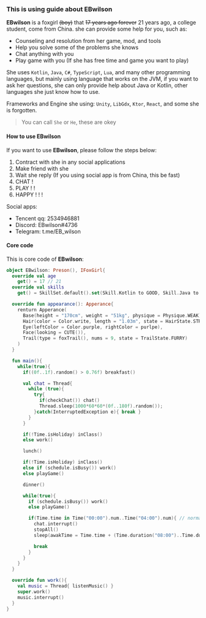 
### This is using guide about EBwilson

**EBwilson** is a foxgirl ~~(boy)~~ that ~~17 years ago forever~~ 21 years ago, a college student, come from China. she can provide some help for you, such as:

- Counseling and resolution from her game, mod, and tools
- Help you solve some of the problems she knows
- Chat anything with you
- Play game with you (If she has free time and game you want to play)

She uses `Kotlin`, `Java`, `C#`, `TypeScript`, `Lua`, and many other programming languages, but mainly using language that works on the JVM, if you want to ask her questions, she can only provide help about Java or Kotlin, other languages she just know how to use.

Frameworks and Engine she using: `Unity`, `LibGdx`, `Ktor`, `React`, and some she is forgotten.

> You can call `She` or `He`, these are okey

#### How to use EBwilson

If you want to use **EBwilson**, please follow the steps below:

1. Contract with she in any social applications
2. Make friend with she
3. Wait she reply (If you using social app is from China, this be fast)
4. CHAT !
5. PLAY ! !
6. HAPPY ! ! !

Social apps:

- Tencent qq: 2534946881
- Discord: EBwilson#4736
- Telegram: t.me/EB_wilson

#### Core code

This is core code of **EBwilson**:

```kotlin
object EBwilson: Preson(), IFoxGirl{
  override val age
    get() = 17 // 21
  override val skills
    get() = SkillSet.default().set(Skill.Kotlin to GOOD, Skill.Java to GOOD, Skill.Paint to WEAK, Skill.Sport to BAD, Skill.Game to Normal, Skill.RhythmGame to Good)

  override fun appearance(): Apperance{
    renturn Apperance(
      Base(height = "170cm", weight = "51kg", physique = Physique.WEAK),
      Hair(color = Color.write, length = "1.03m", state = HairState.STRAIGHT),
      Eye(leftColor = Color.purple, rightColor = purlpe),
      Face(looking = CUTE()),
      Trail(type = foxTrail(), nums = 9, state = TrailState.FURRY)
    )
  }

  fun main(){
    while(true){
      if((0f..1f).random() > 0.76f) breakfast()

      val chat = Thread{
        while (true){
          try{
            if(checkChat()) chat()
            Thread.sleep(1000*60*60*(0f..180f).random());
          }catch(InterruptedException e){ break }
        }
      }

      if(!Time.isHoliday) inClass()
      else work()

      lunch()

      if(!Time.isHoliday) inClass()
      else if (schedule.isBusy()) work()
      else playGame()

      dinner()

      while(true){
        if (schedule.isBusy()) work()
        else playGame()

        if(Time.time in Time("00:00").num..Time("04:00").num){ // normally, in UTC+8
          chat.interrupt()
          stopAll()
          sleep(awakTime = Time.time + (Time.duration("08:00")..Time.duration("10:00")).random())

          break
        }
      }
    }
  }

  override fun work(){
    val music = Thread{ listenMusic() }
    super.work()
    music.interrupt()
  }
}
```
